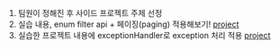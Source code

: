 1. 팀원이 정해진 후 사이드 프로젝트 주제 선정
2. 실습 내용, enum filter api + 페이징(paging) 적용해보기!
   [project](./blog-project)
3. 실습한 프로젝트 내용에 exceptionHandler로 exception 처리 적용
   [project](./blog-project)
